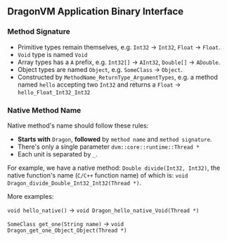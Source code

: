 ## DragonVM Application Binary Interface

### Method Signature

* Primitive types remain themselves, e.g. `Int32` -> `Int32`,
  `Float` -> `Float`.
* `Void` type is named `Void`
* Array types has a `A` prefix, e.g. `Int32[]` -> `AInt32`,
  `Double[]` -> `ADouble`.
* Object types are named `Object`, e.g. `SomeClass` -> `Object`.
* Constructed by `MethodName_ReturnType_ArgumentTypes`, 
  e.g. a method named `hello` accepting two `Int32` 
  and returns a `Float` -> `hello_Float_Int32_Int32`
  
### Native Method Name

Native method's name should follow these rules:
* **Starts with** `Dragon`, **followed** by `method name` and `method signature`.
* There's only a single parameter `dvm::core::runtime::Thread *`
* Each unit is separated by `_`.

For example, we have a native method: 
`Double divide(Int32, Int32)`, the native function's name 
(`C/C++` function name) of which is: `void Dragon_divide_Double_Int32_Int32(Thread *)`.

More examples:

`void hello_native()` -> `void Dragon_hello_native_Void(Thread *)`

`SomeClass get_one(String name)` -> `void Dragon_get_one_Object_Object(Thread *)`